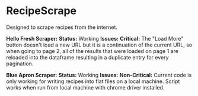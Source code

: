 # RecipeScrape
Designed to scrape recipes from the internet.

**Hello Fresh Scraper:**
**Status:** Working
**Issues:** 
  **Critical:**
    The "Load More" button doesn't load a new URL but it is a continuation of the current URL, so when going to page 2, all of the results that were loaded on
    page 1 are reloaded into the dataframe resulting in a duplicate entry for every pagination.


**Blue Apron Scraper:**
**Status:** Working
**Issues:** 
  **Non-Critical:**
    Current code is only working for writing recipes into flat files on a local machine. Script works when run from local machine with chrome driver installed.
